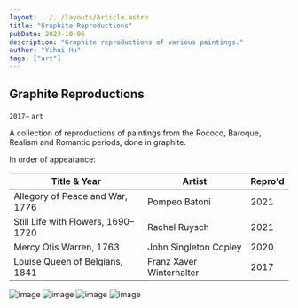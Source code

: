 ```yaml
---
layout: ../../layouts/Article.astro
title: "Graphite Reproductions"
pubDate: 2023-10-06
description: "Graphite reproductions of various paintings."
author: "Yihui Hu"
tags: ["art"]
---
```


## Graphite Reproductions

`2017–`
`art`

A collection of reproductions of paintings from the Rococo, Baroque, Realism and Romantic periods, done in graphite.  

In order of appearance:

| **Title & Year** | **Artist**      | **Repro'd** |
| ----- | ----------- | ---------- |
| Allegory of Peace and War, 1776 | Pompeo Batoni | 2021
| Still Life with Flowers, 1690–1720 | Rachel Ruysch | 2021
| Mercy Otis Warren, 1763 | John Singleton Copley | 2020
| Louise Queen of Belgians, 1841 | Franz Xaver Winterhalter | 2017


![image](https://yihui-work.s3.us-east-2.amazonaws.com/g-r_allegory.webp)
![image](https://yihui-work.s3.us-east-2.amazonaws.com/g-r_flowers.webp)
![image](https://yihui-work.s3.us-east-2.amazonaws.com/g-r_mercy.webp)
![image](https://yihui-work.s3.us-east-2.amazonaws.com/g-r_louise.webp)

